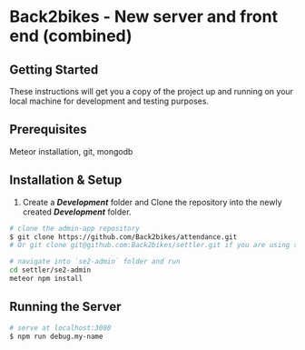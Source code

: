 # Back2bikes - New server and front end (combined)

## Getting Started

These instructions will get you a copy of the project up and running on your local machine for development and testing purposes.

## Prerequisites

Meteor installation, git, mongodb

## Installation & Setup

1. Create a _**Development**_ folder and Clone the repository into the newly created _**Development**_ folder.

```bash
# clone the admin-app repository
$ git clone https://github.com/Back2bikes/attendance.git
# Or git clone git@github.com:Back2bikes/settler.git if you are using ssh

# navigate into `se2-admin` folder and run
cd settler/se2-admin
meteor npm install
```

## Running the Server

```bash
# serve at localhost:3080
$ npm run debug.my-name
```
